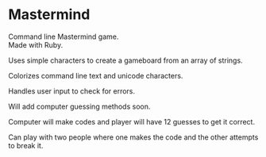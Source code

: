 # Mastermind
Command line Mastermind game.  
Made with Ruby.

Uses simple characters to create a gameboard from an array of strings.

Colorizes command line text and unicode characters.

Handles user input to check for errors.

Will add computer guessing methods soon.

Computer will make codes and player will have 12 guesses to get it correct.

Can play with two people where one makes the code and the other attempts to break it.
